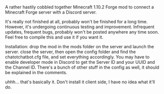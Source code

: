 A rather hastily cobbled together Minecraft 1.10.2 Forge mod to connect
a Minecraft Forge server with a Discord server.

It's really not finished at all, probably won't be finished for a long time.
However, it's undergoing continuous testing and improvement. Infrequent updates,
frequent bugs, probably won't be posted anywhere any time soon.
Feel free to compile this and use it if you want it.

Installation:
drop the mod in the mods folder on the server and launch the server. close the server,
then open the config folder and find the chatotchatbot.cfg file, and set everything
accordingly. You may have to enable developer mode in Discord to get the Server ID and
your UUID and the Channel ID.
There's a bunch of other stuff in the config as well, it should be explained in the
comments.

uhhh... that's basically it. Don't install it client side, I have no idea what it'll
do.